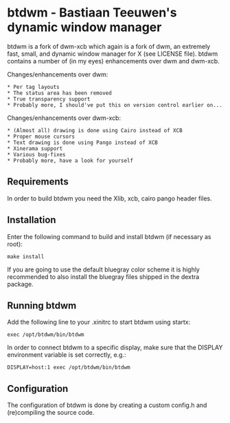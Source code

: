 # btdwm - Bastiaan Teeuwen's dynamic window manager
btdwm is a fork of dwm-xcb which again is a fork of dwm, an extremely fast, small, and dynamic window manager for X (see LICENSE file).
btdwm contains a number of (in my eyes) enhancements over dwm and dwm-xcb.

Changes/enhancements over dwm:

	* Per tag layouts
	* The status area has been removed
	* True transparency support
	* Probably more, I should've put this on version control earlier on...

Changes/enhancements over dwm-xcb:

	* (Almost all) drawing is done using Cairo instead of XCB
	* Proper mouse cursors
	* Text drawing is done using Pango instead of XCB
	* Xinerama support
	* Various bug-fixes
	* Probably more, have a look for yourself


## Requirements

In order to build btdwm you need the Xlib, xcb, cairo pango header files.


## Installation

Enter the following command to build and install btdwm (if necessary as root):

    make install

If you are going to use the default bluegray color scheme it is highly
recommended to also install the bluegray files shipped in the dextra package.


## Running btdwm

Add the following line to your .xinitrc to start btdwm using startx:

    exec /opt/btdwm/bin/btdwm

In order to connect btdwm to a specific display, make sure that
the DISPLAY environment variable is set correctly, e.g.:

    DISPLAY=host:1 exec /opt/btdwm/bin/btdwm


## Configuration

The configuration of btdwm is done by creating a custom config.h
and (re)compiling the source code.
